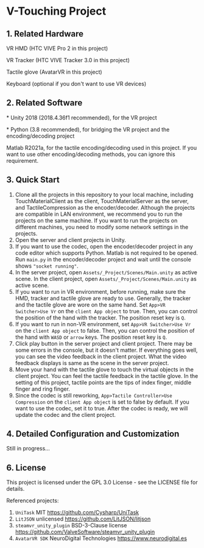 # V-Touching Project

## 1. Related Hardware
VR HMD (HTC VIVE Pro 2 in this project)

VR Tracker (HTC VIVE Tracker 3.0 in this project)

Tactile glove (AvatarVR in this project)

Keyboard (optional if you don't want to use VR devices)

## 2. Related Software
\* Unity 2018 (2018.4.36f1 recommended), for the VR project

\* Python (3.8 recommended), for bridging the VR project and the encoding/decoding project

Matlab R2021a, for the tactile encoding/decoding used in this project. If you want to use other encoding/decoding methods, you can ignore this requirement.

## 3. Quick Start
1. Clone all the projects in this repository to your local machine, including TouchMaterialClient as the client, TouchMaterialServer as the server, and TactileCompression as the encoder/decoder. Although the projects are compatible in LAN environment, we recommend you to run the projects on the same machine. If you want to run the projects on different machines, you need to modify some network settings in the projects.
2. Open the server and client projects in Unity.
3. If you want to use the codec, open the encoder/decoder project in any code editor which supports Python. Matlab is not required to be opened. Run `main.py` in the encoder/decoder project and wait until the console shows `"socket running"`.
4. In the server project, open `Assets/_Project/Scenes/Main.unity` as active scene. In the client project, open `Assets/_Project/Scenes/Main.unity` as active scene.
5. If you want to run in VR environment, before running, make sure the HMD, tracker and tactile glove are ready to use. Generally, the tracker and the tactile glove are wore on the same hand. Set `App>VR Switcher>Use Vr` on the `client App object` to true. Then, you can control the position of the hand with the tracker. The position reset key is `Q`.
6. If you want to run in non-VR environment, set `App>VR Switcher>Use Vr` on the `client App object` to false. Then, you can control the position of the hand with `WASD` or `arrow` keys. The position reset key is `Q`.
7. Click play button in the server project and client project. There may be some errors in the console, but it doesn't matter. If everything goes well, you can see the video feedback in the client project. What the video feedback displays is same as the scene in the server project.
8. Move your hand with the tactile glove to touch the virtual objects in the client project. You can feel the tactile feedback in the tactile glove. In the setting of this project, tactile points are the tips of index finger, middle finger and ring finger.
9.  Since the codec is still reworking, `App>Tactile Controller>Use Compression` on the `client App object` is set to false by default. If you want to use the codec, set it to true. After the codec is ready, we will update the codec and the client project.

## 4. Detailed Configuration and Customization
Still in progress...

## 6. License
This project is licensed under the GPL 3.0 License - see the LICENSE file for details.

Referenced projects:

1. `UniTask` MIT https://github.com/Cysharp/UniTask
2. `LitJSON` unlicensed https://github.com/LitJSON/litjson
3. `steamvr_unity_plugin` BSD-3-Clause license https://github.com/ValveSoftware/steamvr_unity_plugin
4. `AvatarVR SDK` NeuroDigital Technologies https://www.neurodigital.es